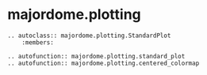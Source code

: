 # majordome.plotting

```{eval-rst}
.. autoclass:: majordome.plotting.StandardPlot
    :members:

.. autofunction:: majordome.plotting.standard_plot
.. autofunction:: majordome.plotting.centered_colormap
```
